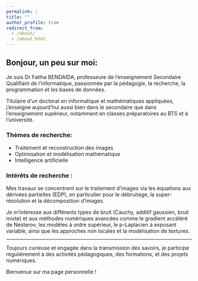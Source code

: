 ```yaml
---
permalink: /
title: ""
author_profile: true
redirect_from: 
  - /about/
  - /about.html
---
```

## Bonjour, un peu sur moi:

Je suis Dr Fatiha BENDAIDA, professeure de l’enseignement Secondaire Qualifiant de l’informatique, passionnée par la pédagogie, la recherche, la programmation et les bases de données.

Titulaire d’un doctorat en informatique et mathématiques appliquées, j’enseigne aujourd’hui aussi bien dans le secondaire que dans l’enseignement supérieur, notamment en classes préparatoires au BTS et à l’université.

### Thèmes de recherche:

* Traitement et reconstruction des images
* Optimisation et modélisation mathématique
* Intelligence artificielle

### Intérêts de recherche :

Mes travaux se concentrent sur le traitement d’images via les équations aux dérivées partielles (EDP), en particulier pour le débruitage, la super-résolution et la décomposition d’images.

Je m’intéresse aux différents types de bruit (Cauchy, additif gaussien, bruit mixte) et aux méthodes numériques avancées comme le gradient accéléré de Nesterov, les modèles à ordre supérieur, le p-Laplacien à exposant variable, ainsi que les approches non locales et la modélisation de textures.

---
Toujours curieuse et engagée dans la transmission des savoirs, je participe régulièrement à des activités pédagogiques, des formations, et des projets numériques.

Bienvenue sur ma page personnelle !
